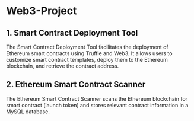 # Web3-Project

## 1. Smart Contract Deployment Tool
The Smart Contract Deployment Tool facilitates the deployment of Ethereum smart contracts using Truffle and Web3. It allows users to customize smart contract templates, deploy them to the Ethereum blockchain, and retrieve the contract address.

## 2. Ethereum Smart Contract Scanner
The Ethereum Smart Contract Scanner scans the Ethereum blockchain for smart contract (launch token) and stores relevant contract information in a MySQL database.
